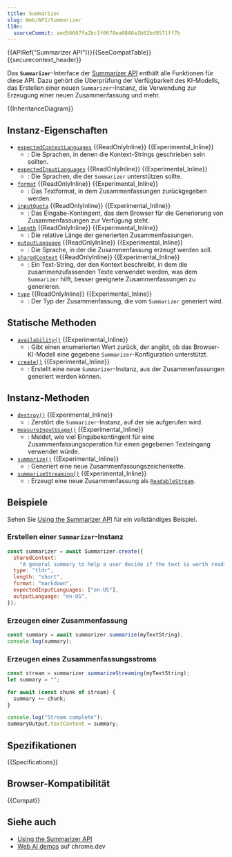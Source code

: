 ```yaml
---
title: Summarizer
slug: Web/API/Summarizer
l10n:
  sourceCommit: aed56607fa2bc1f0678ea0846a1b62bd9571ff7b
---
```


{{APIRef("Summarizer API")}}{{SeeCompatTable}}{{securecontext_header}}

Das **`Summarizer`**-Interface der [Summarizer API](/de/docs/Web/API/Summarizer_API) enthält alle Funktionen für diese API. Dazu gehört die Überprüfung der Verfügbarkeit des KI-Modells, das Erstellen einer neuen `Summarizer`-Instanz, die Verwendung zur Erzeugung einer neuen Zusammenfassung und mehr.

{{InheritanceDiagram}}

## Instanz-Eigenschaften

- [`expectedContextLanguages`](/de/docs/Web/API/Summarizer/expectedContextLanguages) {{ReadOnlyInline}} {{Experimental_Inline}}
  - : Die Sprachen, in denen die Kontext-Strings geschrieben sein sollten.
- [`expectedInputLanguages`](/de/docs/Web/API/Summarizer/expectedInputLanguages) {{ReadOnlyInline}} {{Experimental_Inline}}
  - : Die Sprachen, die der `Summarizer` unterstützen sollte.
- [`format`](/de/docs/Web/API/Summarizer/format) {{ReadOnlyInline}} {{Experimental_Inline}}
  - : Das Textformat, in dem Zusammenfassungen zurückgegeben werden.
- [`inputQuota`](/de/docs/Web/API/Summarizer/inputQuota) {{ReadOnlyInline}} {{Experimental_Inline}}
  - : Das Eingabe-Kontingent, das dem Browser für die Generierung von Zusammenfassungen zur Verfügung steht.
- [`length`](/de/docs/Web/API/Summarizer/length) {{ReadOnlyInline}} {{Experimental_Inline}}
  - : Die relative Länge der generierten Zusammenfassungen.
- [`outputLanguage`](/de/docs/Web/API/Summarizer/outputLanguage) {{ReadOnlyInline}} {{Experimental_Inline}}
  - : Die Sprache, in der die Zusammenfassung erzeugt werden soll.
- [`sharedContext`](/de/docs/Web/API/Summarizer/sharedContext) {{ReadOnlyInline}} {{Experimental_Inline}}
  - : Ein Text-String, der den Kontext beschreibt, in dem die zusammenzufassenden Texte verwendet werden, was dem `Summarizer` hilft, besser geeignete Zusammenfassungen zu generieren.
- [`type`](/de/docs/Web/API/Summarizer/type) {{ReadOnlyInline}} {{Experimental_Inline}}
  - : Der Typ der Zusammenfassung, die vom `Summarizer` generiert wird.

## Statische Methoden

- [`availability()`](/de/docs/Web/API/Summarizer/availability_static) {{Experimental_Inline}}
  - : Gibt einen enumerierten Wert zurück, der angibt, ob das Browser-KI-Modell eine gegebene `Summarizer`-Konfiguration unterstützt.
- [`create()`](/de/docs/Web/API/Summarizer/create_static) {{Experimental_Inline}}
  - : Erstellt eine neue `Summarizer`-Instanz, aus der Zusammenfassungen generiert werden können.

## Instanz-Methoden

- [`destroy()`](/de/docs/Web/API/Summarizer/destroy) {{Experimental_Inline}}
  - : Zerstört die `Summarizer`-Instanz, auf der sie aufgerufen wird.
- [`measureInputUsage()`](/de/docs/Web/API/Summarizer/measureInputUsage) {{Experimental_Inline}}
  - : Meldet, wie viel Eingabekontingent für eine Zusammenfassungsoperation für einen gegebenen Texteingang verwendet würde.
- [`summarize()`](/de/docs/Web/API/Summarizer/summarize) {{Experimental_Inline}}
  - : Generiert eine neue Zusammenfassungszeichenkette.
- [`summarizeStreaming()`](/de/docs/Web/API/Summarizer/summarizeStreaming) {{Experimental_Inline}}
  - : Erzeugt eine neue Zusammenfassung als [`ReadableStream`](/de/docs/Web/API/ReadableStream).

## Beispiele

Sehen Sie [Using the Summarizer API](/de/docs/Web/API/Summarizer_API/Using) für ein vollständiges Beispiel.

### Erstellen einer `Summarizer`-Instanz

```js
const summarizer = await Summarizer.create({
  sharedContext:
    "A general summary to help a user decide if the text is worth reading",
  type: "tldr",
  length: "short",
  format: "markdown",
  expectedInputLanguages: ["en-US"],
  outputLanguage: "en-US",
});
```

### Erzeugen einer Zusammenfassung

```js
const summary = await summarizer.summarize(myTextString);
console.log(summary);
```

### Erzeugen eines Zusammenfassungsstroms

```js
const stream = summarizer.summarizeStreaming(myTextString);
let summary = "";

for await (const chunk of stream) {
  summary += chunk;
}

console.log("Stream complete");
summaryOutput.textContent = summary;
```

## Spezifikationen

{{Specifications}}

## Browser-Kompatibilität

{{Compat}}

## Siehe auch

- [Using the Summarizer API](/de/docs/Web/API/Summarizer_API/Using)
- [Web AI demos](https://chrome.dev/web-ai-demos/) auf chrome.dev
